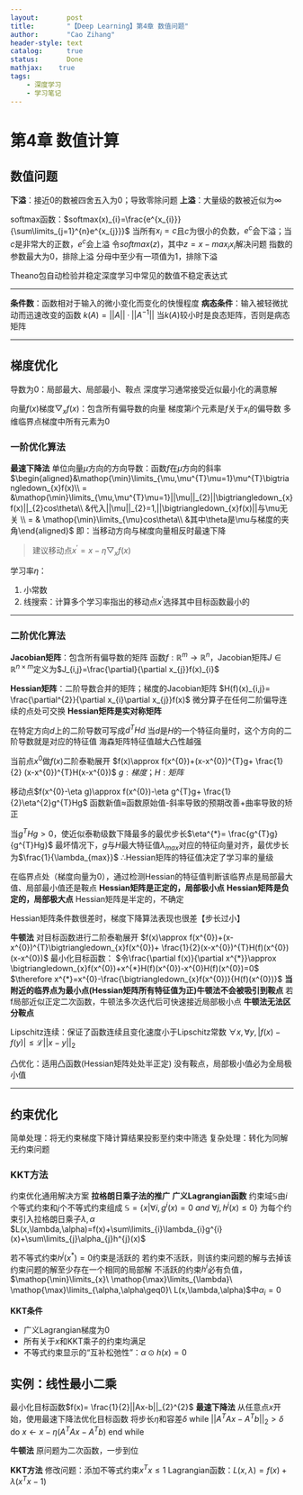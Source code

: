 ```yaml
---
layout:       post
title:        "【Deep Learning】第4章 数值问题"
author:       "Cao Zihang"
header-style: text
catalog:      true
status:		  Done
mathjax: 	true
tags:
    - 深度学习
    - 学习笔记
---
```

# 第4章 数值计算
## 数值问题
**下溢**：接近0的数被四舍五入为0；导致零除问题
**上溢**：大量级的数被近似为$\infty$

softmax函数：$softmax(x)_{i}=\frac{e^{x_{i}}}{\sum\limits_{j=1}^{n}e^{x_{j}}}$
当所有$x_i=c$且$c$为很小的负数，$e^{c}$会下溢；当$c$是非常大的正数，$e^c$会上溢
令$softmax(z)$，其中$z=x-max_{i}x_{i}$解决问题
指数的参数最大为0，排除上溢
分母中至少有一项值为1，排除下溢

Theano包自动检验并稳定深度学习中常见的数值不稳定表达式

---
**条件数**：函数相对于输入的微小变化而变化的快慢程度
**病态条件**：输入被轻微扰动而迅速改变的函数
$k(A)=||A||·||A^{-1}||$
当$k(A)$较小时是良态矩阵，否则是病态矩阵

---
## 梯度优化
导数为0：局部最大、局部最小、鞍点
深度学习通常接受近似最小化的满意解

向量$f(x)$梯度$\bigtriangledown_{x}f(x)$：包含所有偏导数的向量
梯度第$i$个元素是$f$关于$x_{i}$的偏导数
多维临界点梯度中所有元素为0

### 一阶优化算法
**最速下降法**
单位向量$\mu$方向的方向导数：函数$f$在$\mu$方向的斜率
$\begin{aligned}&\mathop{\min}\limits_{\mu,\mu^{T}\mu=1}\mu^{T}\bigtriangledown_{x}f(x)\\ = &\mathop{\min}\limits_{\mu,\mu^{T}\mu=1}||\mu||_{2}||\bigtriangledown_{x}f(x)||_{2}cos\theta\\ &代入||\mu||_{2}=1,||\bigtriangledown_{x}f(x)||与\mu无关 \\ = & \mathop{\min}\limits_{\mu}cos\theta\\ &其中\theta是\mu与梯度的夹角\end{aligned}$
即：当移动方向与梯度向量相反时最速下降
>建议移动点$x^{'}=x-\eta \bigtriangledown_{x}f(x)$

学习率$\eta$：
1. 小常数
2. 线搜索：计算多个学习率指出的移动点$x^{'}$选择其中目标函数最小的

---
### 二阶优化算法
**Jacobian矩阵**：包含所有偏导数的矩阵
函数$f:\mathbb{R}^{m}\to \mathbb{R}^n$，Jacobian矩阵$J\in \mathbb{R}^{n\times m}$定义为$J_{i,j}=\frac{\partial}{\partial x_{j}}f(x)_{i}$

**Hessian矩阵**：二阶导数合并的矩阵；梯度的Jacobian矩阵
$H(f)(x)_{i,j}= \frac{\partial^{2}}{\partial x_{i}\partial x_{j}}f(x)$
微分算子在任何二阶偏导连续的点处可交换
**Hessian矩阵是实对称矩阵**

在特定方向$d$上的二阶导数可写成$d^{T}Hd$
当$d$是$H$的一个特征向量时，这个方向的二阶导数就是对应的特征值
海森矩阵特征值越大凸性越强

当前点$x^{0}$做$f(x)$二阶泰勒展开
$f(x)\approx f(x^{0})+(x-x^{0})^{T}g+ \frac{1}{2} (x-x^{0})^{T}H(x-x^{0})$
$g:梯度；H:矩阵$

移动点$f(x^{0}-\eta g)\approx f(x^{0})-\eta g^{T}g+ \frac{1}{2}\eta^{2}g^{T}Hg$
函数新值$\approx$函数原始值-斜率导致的预期改善+曲率导致的矫正

当$g^{T}Hg>0$，使近似泰勒级数下降最多的最优步长$\eta^{*}= \frac{g^{T}g}{g^{T}Hg}$
最坏情况下，$g$与$H$最大特征值$\lambda_{max}$对应的特征向量对齐，最优步长为$\frac{1}{\lambda_{max}}$
$\therefore$Hessian矩阵的特征值决定了学习率的量级

在临界点处（梯度向量为0），通过检测Hessian的特征值判断该临界点是局部最大值、局部最小值还是鞍点
**Hessian矩阵是正定的，局部极小点**
**Hessian矩阵是负定的，局部极大点**
Hessian矩阵是半定的，不确定

Hessian矩阵条件数很差时，梯度下降算法表现也很差【步长过小】

**牛顿法**
对目标函数进行二阶泰勒展开
$f(x)\approx f(x^{0})+(x-x^{0})^{T}\bigtriangledown_{x}f(x^{0})+ \frac{1}{2}(x-x^{0})^{T}H(f)(x^{0})(x-x^{0})$
最小化目标函数：
$令\frac{\partial f(x)}{\partial x^{*}}\approx \bigtriangledown_{x}f(x^{0})+x^{*}H(f)(x^{0})-x^{0}H(f)(x^{0})=0$
$\therefore x^{*}=x^{0}-\frac{\bigtriangledown_{x}f(x^{0})}{H(f)(x^{0})}$
**当附近的临界点为最小点(Hessian矩阵所有特征值为正)牛顿法不会被吸引到鞍点**
若f局部近似正定二次函数，牛顿法多次迭代后可快速接近局部极小点
**牛顿法无法区分鞍点**

Lipschitz连续：保证了函数连续且变化速度小于Lipschitz常数
$\forall x, \forall y, |f(x)-f(y)|\leq\mathcal{L}||x-y||_2$

凸优化：适用凸函数(Hessian矩阵处处半正定)
没有鞍点，局部极小值必为全局极小值

---
## 约束优化
简单处理：将无约束梯度下降计算结果投影至约束中筛选
复杂处理：转化为同解无约束问题

### KKT方法
约束优化通用解决方案
**拉格朗日乘子法的推广**
**广义Lagrangian函数**
约束域$\mathbb{S}$由$i$个等式约束和$j$个不等式约束组成
$\mathbb{S}=\{x|\forall i,g^{i}(x)=0\ and\ \forall j,h^{j}(x)\leq 0\}$
为每个约束引入拉格朗日乘子$\lambda,\alpha$
$L(x,\lambda,\alpha)=f(x)+\sum\limits_{i}\lambda_{i}g^{i}(x)+\sum\limits_{j}\alpha_{j}h^{j}(x)$

若不等式约束$h^{j}(x^{*})=0$约束是活跃的
若约束不活跃，则该约束问题的解与去掉该约束问题的解至少存在一个相同的局部解
不活跃的约束$h^{i}$必有负值，$\mathop{\min}\limits_{x}\ \mathop{\max}\limits_{\lambda}\ \mathop{\max}\limits_{\alpha,\alpha\geq0}\ L(x,\lambda,\alpha)$中$\alpha_{i}=0$

**KKT条件**
- 广义Lagrangian梯度为0
- 所有关于$x$和KKT乘子的约束均满足
- 不等式约束显示的“互补松弛性”：$\alpha \odot h(x)=0$

## 实例：线性最小二乘
最小化目标函数$f(x)= \frac{1}{2}||Ax-b||_{2}^{2}$
**最速下降法**
从任意点$x$开始，使用最速下降法优化目标函数
将步长$\eta$和容差$\delta$
while $||A^{T}Ax-A^{T}b||_{2}>\delta$ do
	$x \leftarrow x-\eta (A^{T}Ax-A^{T}b)$
end while

**牛顿法**
原问题为二次函数，一步到位

**KKT方法**
修改问题：添加不等式约束$x^{T}x\leq 1$
Lagrangian函数：$L(x,\lambda)=f(x)+\lambda(x^{T}x-1)$



